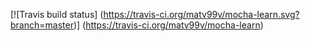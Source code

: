 [![Travis build status]
(https://travis-ci.org/matv99v/mocha-learn.svg?branch=master)]
(https://travis-ci.org/matv99v/mocha-learn)
